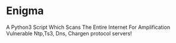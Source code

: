 # Enigma
A Python3 Script Which Scans The Entire Internet For Amplification Vulnerable Ntp,Ts3, Dns, Chargen protocol servers!
